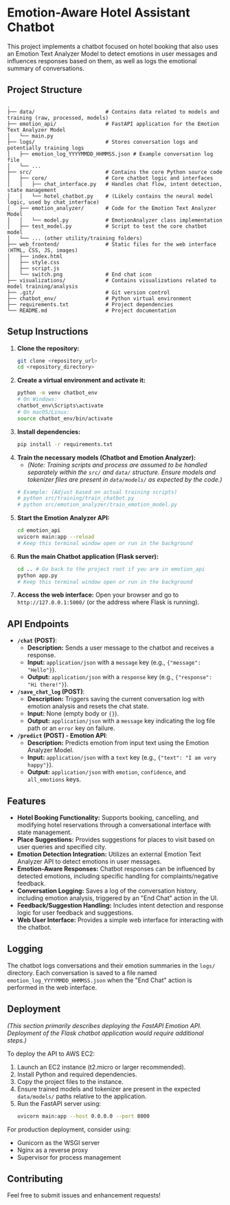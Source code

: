 # Emotion-Aware Hotel Assistant Chatbot

This project implements a chatbot focused on hotel booking that also uses an Emotion Text Analyzer Model to detect emotions in user messages and influences responses based on them, as well as logs the emotional summary of conversations.

## Project Structure

```
.
├── data/                       # Contains data related to models and training (raw, processed, models)
├── emotion_api/                # FastAPI application for the Emotion Text Analyzer Model
│   └── main.py
├── logs/                       # Stores conversation logs and potentially training logs
│   ├── emotion_log_YYYYMMDD_HHMMSS.json # Example conversation log file
│   └── ...
├── src/                        # Contains the core Python source code
│   ├── core/                   # Core chatbot logic and interfaces
│   │   ├── chat_interface.py   # Handles chat flow, intent detection, state management
│   │   └── hotel_chatbot.py    # (Likely contains the neural model logic, used by chat_interface)
│   ├── emotion_analyzer/       # Code for the Emotion Text Analyzer Model
│   │   └── model.py            # EmotionAnalyzer class implementation
│   ├── test_model.py           # Script to test the core chatbot model
│   └── ... (other utility/training folders)
├── web_frontend/               # Static files for the web interface (HTML, CSS, JS, images)
│   ├── index.html
│   ├── style.css
│   ├── script.js
│   └── switch.png              # End chat icon
├── visualizations/             # Contains visualizations related to model training/analysis
├── .git/                       # Git version control
├── chatbot_env/                # Python virtual environment
├── requirements.txt            # Project dependencies
└── README.md                   # Project documentation
```

## Setup Instructions

1.  **Clone the repository:**
    ```bash
    git clone <repository_url>
    cd <repository_directory>
    ```
2.  **Create a virtual environment and activate it:**
    ```bash
    python -m venv chatbot_env
    # On Windows:
    chatbot_env\Scripts\activate
    # On macOS/Linux:
    source chatbot_env/bin/activate
    ```
3.  **Install dependencies:**
    ```bash
    pip install -r requirements.txt
    ```
4.  **Train the necessary models (Chatbot and Emotion Analyzer):**
    *   *(Note: Training scripts and process are assumed to be handled separately within the `src/` and `data/` structure. Ensure models and tokenizer files are present in `data/models/` as expected by the code.)*
    ```bash
    # Example: (Adjust based on actual training scripts)
    # python src/training/train_chatbot.py
    # python src/emotion_analyzer/train_emotion_model.py
    ```
5.  **Start the Emotion Analyzer API:**
    ```bash
    cd emotion_api
    uvicorn main:app --reload
    # Keep this terminal window open or run in the background
    ```
6.  **Run the main Chatbot application (Flask server):**
    ```bash
    cd .. # Go back to the project root if you are in emotion_api
    python app.py
    # Keep this terminal window open or run in the background
    ```
7.  **Access the web interface:** Open your browser and go to `http://127.0.0.1:5000/` (or the address where Flask is running).

## API Endpoints

*   **`/chat` (POST)**:
    *   **Description:** Sends a user message to the chatbot and receives a response.
    *   **Input:** `application/json` with a `message` key (e.g., `{"message": "Hello"}`).
    *   **Output:** `application/json` with a `response` key (e.g., `{"response": "Hi there!"}`).
*   **`/save_chat_log` (POST)**:
    *   **Description:** Triggers saving the current conversation log with emotion analysis and resets the chat state.
    *   **Input:** None (empty body or `{}`).
    *   **Output:** `application/json` with a `message` key indicating the log file path or an `error` key on failure.
*   **`/predict` (POST) - Emotion API**:
    *   **Description:** Predicts emotion from input text using the Emotion Analyzer Model.
    *   **Input:** `application/json` with a `text` key (e.g., `{"text": "I am very happy"}`).
    *   **Output:** `application/json` with `emotion`, `confidence`, and `all_emotions` keys.

## Features

*   **Hotel Booking Functionality:** Supports booking, cancelling, and modifying hotel reservations through a conversational interface with state management.
*   **Place Suggestions:** Provides suggestions for places to visit based on user queries and specified city.
*   **Emotion Detection Integration:** Utilizes an external Emotion Text Analyzer API to detect emotions in user messages.
*   **Emotion-Aware Responses:** Chatbot responses can be influenced by detected emotions, including specific handling for complaints/negative feedback.
*   **Conversation Logging:** Saves a log of the conversation history, including emotion analysis, triggered by an "End Chat" action in the UI.
*   **Feedback/Suggestion Handling:** Includes intent detection and response logic for user feedback and suggestions.
*   **Web User Interface:** Provides a simple web interface for interacting with the chatbot.

## Logging

The chatbot logs conversations and their emotion summaries in the `logs/` directory. Each conversation is saved to a file named `emotion_log_YYYYMMDD_HHMMSS.json` when the "End Chat" action is performed in the web interface.

## Deployment

*(This section primarily describes deploying the FastAPI Emotion API. Deployment of the Flask chatbot application would require additional steps.)*

To deploy the API to AWS EC2:

1. Launch an EC2 instance (t2.micro or larger recommended).
2. Install Python and required dependencies.
3. Copy the project files to the instance.
4. Ensure trained models and tokenizer are present in the expected `data/models/` paths relative to the application.
5. Run the FastAPI server using:
    ```bash
    uvicorn main:app --host 0.0.0.0 --port 8000
    ```

For production deployment, consider using:
- Gunicorn as the WSGI server
- Nginx as a reverse proxy
- Supervisor for process management

## Contributing

Feel free to submit issues and enhancement requests!
